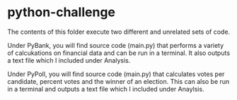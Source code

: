 # python-challenge

The contents of this folder execute two different and unrelated sets of code.

Under PyBank, you will find source code (main.py) that performs a variety of calcukations on financial data and can be run in a terminal. It also outputs a text file which I included under Analysis.

Under PyPoll, you will find source code (main.py) that calculates votes per candidate, percent votes and the winner of an election. This can also be run in a terminal and outputs a text file which I included under Anaylsis.
